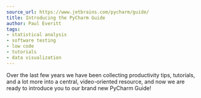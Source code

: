 ```yaml
---
source_url: https://www.jetbrains.com/pycharm/guide/
title: Introducing the PyCharm Guide
author: Paul Everitt
tags:
- statistical analysis
- software testing
- low code
- tutorials
- data visualization
---
```


Over the last few years we have been collecting productivity tips, tutorials, and a lot more into a central, video-oriented resource, and now we are ready to introduce you to our brand new PyCharm Guide!
